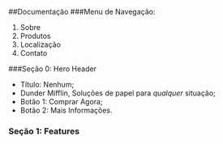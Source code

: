 ##Documentação
###Menu de Navegação:
1. Sobre
2. Produtos
3. Localização
4. Contato

###Seção 0: Hero Header
* Título: Nenhum;
* Dunder Mifflin, Soluções de papel para *qualquer* situação;
* Botão 1: Comprar Agora;
* Botão 2: Mais Informações.

### Seção 1: Features
